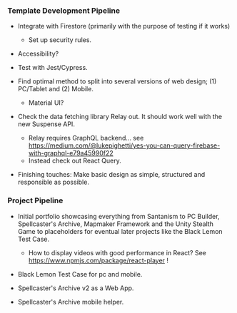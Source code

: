 ### Template Development Pipeline

- Integrate with Firestore (primarily with the purpose of testing if it works)
    - Set up security rules.

- Accessibility?

- Test with Jest/Cypress.

- Find optimal method to split into several versions of web design; (1) PC/Tablet and (2) Mobile.
    - Material UI?

- Check the data fetching library Relay out. It should work well with the new Suspense API.
    - Relay requires GraphQL backend... see https://medium.com/@lukepighetti/yes-you-can-query-firebase-with-graphql-e79a45990f22
    - Instead check out React Query.

- Finishing touches: Make basic design as simple, structured and responsible as possible.

### Project Pipeline

- Initial portfolio showcasing everything from Santanism to PC Builder, Spellcaster's Archive, Mapmaker Framework and the Unity Stealth Game to placeholders for eventual later projects like the Black Lemon Test Case.
    - How to display videos with good performance in React? See https://www.npmjs.com/package/react-player !

- Black Lemon Test Case for pc and mobile.

- Spellcaster's Archive v2 as a Web App.

- Spellcaster's Archive mobile helper.